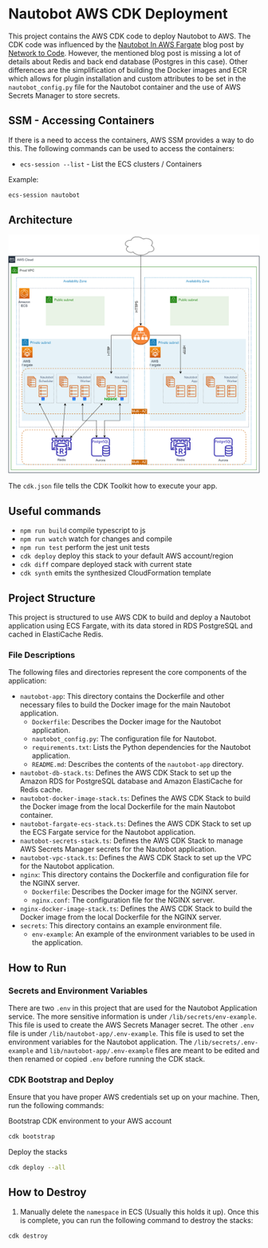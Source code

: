 # Nautobot AWS CDK Deployment

This project contains the AWS CDK code to deploy Nautobot to AWS. The CDK code was influenced by the [Nautobot In AWS Fargate](https://blog.networktocode.com/post/nautobot-in-aws-fargate/) blog post by [Network to Code](https://www.networktocode.com/). However, the mentioned blog post is missing a lot of details about Redis and back end database (Postgres in this case). Other differences are the simplification of building the Docker images and ECR which allows for plugin installation and custom attributes to be set in the `nautobot_config.py` file for the Nautobot container and the use of AWS Secrets Manager to store secrets.

## SSM - Accessing Containers

If there is a need to access the containers, AWS SSM provides a way to do this. The following commands can be used to access the containers:

- `ecs-session --list` - List the ECS clusters / Containers

Example:

```bash
ecs-session nautobot
```

## Architecture

![Nautobot Architechture](./images/architecture-diagram.png)

The `cdk.json` file tells the CDK Toolkit how to execute your app.

## Useful commands

* `npm run build`   compile typescript to js
* `npm run watch`   watch for changes and compile
* `npm run test`    perform the jest unit tests
* `cdk deploy`      deploy this stack to your default AWS account/region
* `cdk diff`        compare deployed stack with current state
* `cdk synth`       emits the synthesized CloudFormation template

## Project Structure

This project is structured to use AWS CDK to build and deploy a Nautobot application using ECS Fargate, with its data stored in RDS PostgreSQL and cached in ElastiCache Redis.

### File Descriptions

The following files and directories represent the core components of the application:

- `nautobot-app`: This directory contains the Dockerfile and other necessary files to build the Docker image for the main Nautobot application.
  - `Dockerfile`: Describes the Docker image for the Nautobot application.
  - `nautobot_config.py`: The configuration file for Nautobot.
  - `requirements.txt`: Lists the Python dependencies for the Nautobot application.
  - `README.md`: Describes the contents of the `nautobot-app` directory.
- `nautobot-db-stack.ts`: Defines the AWS CDK Stack to set up the Amazon RDS for PostgreSQL database and Amazon ElastiCache for Redis cache.
- `nautobot-docker-image-stack.ts`: Defines the AWS CDK Stack to build the Docker image from the local Dockerfile for the main Nautobot container.
- `nautobot-fargate-ecs-stack.ts`: Defines the AWS CDK Stack to set up the ECS Fargate service for the Nautobot application.
- `nautobot-secrets-stack.ts`: Defines the AWS CDK Stack to manage AWS Secrets Manager secrets for the Nautobot application.
- `nautobot-vpc-stack.ts`: Defines the AWS CDK Stack to set up the VPC for the Nautobot application.
- `nginx`: This directory contains the Dockerfile and configuration file for the NGINX server.
  - `Dockerfile`: Describes the Docker image for the NGINX server.
  - `nginx.conf`: The configuration file for the NGINX server.
- `nginx-docker-image-stack.ts`: Defines the AWS CDK Stack to build the Docker image from the local Dockerfile for the NGINX server.
- `secrets`: This directory contains an example environment file.
  - `env-example`: An example of the environment variables to be used in the application.

## How to Run

### Secrets and Environment Variables

There are two `.env` in this project that are used for the Nautobot Application service. The more sensitive information is under `/lib/secrets/env-example`. This file is used to create the AWS Secrets Manager secret. The other `.env` file is under `/lib/nautobot-app/.env-example`. This file is used to set the environment variables for the Nautobot application.  The `/lib/secrets/.env-example`  and `lib/nautobot-app/.env-example` files are meant to be edited and then renamed or copied `.env` before running the CDK stack.

### CDK Bootstrap and Deploy

Ensure that you have proper AWS credentials set up on your machine. Then, run the following commands:

Bootstrap CDK environment to your AWS account

```bash
cdk bootstrap
```

Deploy the stacks

```bash
cdk deploy --all
```

## How to Destroy

1. Manually delete the `namespace` in ECS (Usually this holds it up). Once this is complete, you can run the following command to destroy the stacks:

```bash
cdk destroy
```
